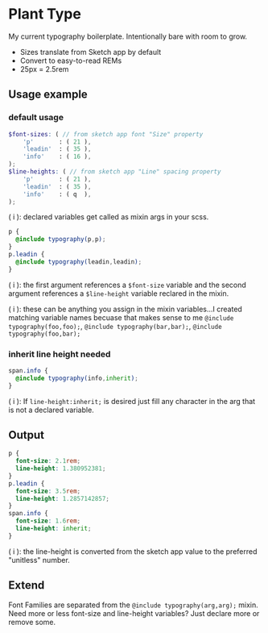 # Plant Type
My current typography boilerplate. Intentionally bare with room to grow.

- Sizes translate from Sketch app by default
- Convert to easy-to-read REMs
- 25px = 2.5rem

## Usage example 

### default usage

```scss
$font-sizes: ( // from sketch app font "Size" property
    'p'       : ( 21 ),
    'leadin'  : ( 35 ),
    'info'    : ( 16 ),
);
$line-heights: ( // from sketch app "Line" spacing property
    'p'       : ( 21 ),
    'leadin'  : ( 35 ),
    'info'    : ( q  ),
);
```
( i ): declared variables get called as mixin args in your scss.

```scss
p {
  @include typography(p,p);
}
p.leadin {
  @include typography(leadin,leadin);
}
```
( i ): the first argument references a `$font-size` variable and the second argument references a `$line-height` variable reclared in the mixin.

( i ): these can be anything you assign in the mixin variables...I created matching variable names becuase that makes sense to me `@include typography(foo,foo);`, `@include typography(bar,bar);`, `@include typography(foo,bar);`

### inherit line height needed
``` scss
span.info {
  @include typography(info,inherit);
}
```
( i ): If `line-height:inherit;` is desired just fill any character in the arg that is not a declared variable.

## Output
```scss
p {
  font-size: 2.1rem;
  line-height: 1.380952381;
}
p.leadin {
  font-size: 3.5rem;
  line-height: 1.2857142857;
}
span.info {
  font-size: 1.6rem;
  line-height: inherit;
}
```
( i ): the line-height is converted from the sketch app value to the preferred "unitless" number.

## Extend
Font Families are separated from the `@include typography(arg,arg);` mixin.
Need more or less font-size and line-height variables? Just declare more or remove some.
